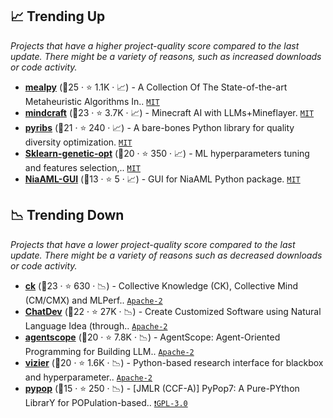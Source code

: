 ## 📈 Trending Up

_Projects that have a higher project-quality score compared to the last update. There might be a variety of reasons, such as increased downloads or code activity._

- <b><a href="https://github.com/thieu1995/mealpy">mealpy</a></b> (🥇25 ·  ⭐ 1.1K · 📈) - A Collection Of The State-of-the-art Metaheuristic Algorithms In.. <code><a href="http://bit.ly/34MBwT8">MIT</a></code>
- <b><a href="https://github.com/mindcraft-bots/mindcraft">mindcraft</a></b> (🥇23 ·  ⭐ 3.7K · 📈) - Minecraft AI with LLMs+Mineflayer. <code><a href="http://bit.ly/34MBwT8">MIT</a></code>
- <b><a href="https://github.com/icaros-usc/pyribs">pyribs</a></b> (🥇21 ·  ⭐ 240 · 📈) - A bare-bones Python library for quality diversity optimization. <code><a href="http://bit.ly/34MBwT8">MIT</a></code>
- <b><a href="https://github.com/rodrigo-arenas/Sklearn-genetic-opt">Sklearn-genetic-opt</a></b> (🥈20 ·  ⭐ 350 · 📈) - ML hyperparameters tuning and features selection,.. <code><a href="http://bit.ly/34MBwT8">MIT</a></code>
- <b><a href="https://github.com/firefly-cpp/NiaAML-GUI">NiaAML-GUI</a></b> (🥈13 ·  ⭐ 5 · 📈) - GUI for NiaAML Python package. <code><a href="http://bit.ly/34MBwT8">MIT</a></code>

## 📉 Trending Down

_Projects that have a lower project-quality score compared to the last update. There might be a variety of reasons such as decreased downloads or code activity._

- <b><a href="https://github.com/mlcommons/ck">ck</a></b> (🥇23 ·  ⭐ 630 · 📉) - Collective Knowledge (CK), Collective Mind (CM/CMX) and MLPerf.. <code><a href="http://bit.ly/3nYMfla">Apache-2</a></code>
- <b><a href="https://github.com/OpenBMB/ChatDev">ChatDev</a></b> (🥇22 ·  ⭐ 27K · 📉) - Create Customized Software using Natural Language Idea (through.. <code><a href="http://bit.ly/3nYMfla">Apache-2</a></code>
- <b><a href="https://github.com/agentscope-ai/agentscope">agentscope</a></b> (🥈20 ·  ⭐ 7.8K · 📉) - AgentScope: Agent-Oriented Programming for Building LLM.. <code><a href="http://bit.ly/3nYMfla">Apache-2</a></code>
- <b><a href="https://github.com/google/vizier">vizier</a></b> (🥈20 ·  ⭐ 1.6K · 📉) - Python-based research interface for blackbox and hyperparameter.. <code><a href="http://bit.ly/3nYMfla">Apache-2</a></code>
- <b><a href="https://github.com/Evolutionary-Intelligence/pypop">pypop</a></b> (🥈15 ·  ⭐ 250 · 📉) - [JMLR (CCF-A)] PyPop7: A Pure-PYthon LibrarY for POPulation-based.. <code><a href="http://bit.ly/2M0xdwT">❗️GPL-3.0</a></code>


